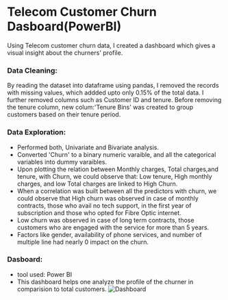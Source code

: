 
# Telecom Customer Churn Dasboard(PowerBI)
Using Telecom customer churn data,
 I created a dashboard which gives a visual 
 insight about the churners' profile.
 


### Data Cleaning:
By reading the dataset into dataframe
using pandas, I removed the records with 
missing values, which addded upto only 0.15%
of the total data. I further removed columns
such as Customer ID and tenure. Before removing
the tenure column, new colum:'Tenure Bins' was 
created to group customers based on their tenure period.

### Data Exploration:
- Performed both, Univariate and Bivariate analysis.
- Converted 'Churn' to a binary numeric varaible, and all the 
    categorical variables into dummy varaibles.
- Upon plotting the relation between Monthly charges, Total charges,and tenure, with Churn, we could observe that: 
    Low tenure, High monthly charges, and low Total charges are linked
    to High Churn.
- When a correlation was built between all the predictors
    with churn, we could observe that High churn was observed in case of
    monthly contracts, those who avail no tech support, in the first year
    of subscription and those who opted for Fibre Optic internet.
- Low churn was observed in case of long term contracts, 
    those customers who are engaged with the service for more than 5 years.
- Factors like gender, availability of phone services, and 
    number of multiple line had nearly 0 impact on the churn.

### Dasboard:
- tool used: Power BI
- This dashboard helps one analyze
    the profile of the churner in comparision
    to total customers.
![Dashboard](https://user-images.githubusercontent.com/86663030/210976187-aff5fab3-d026-404d-a4e9-c6a7e56f1390.png)
